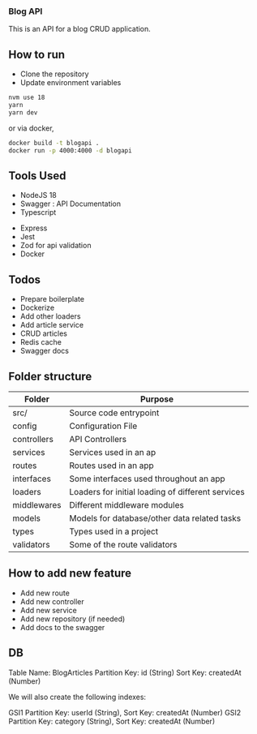 ### Blog API

This is an API for a blog CRUD application.

## How to run

- Clone the repository
- Update environment variables

```bash
nvm use 18
yarn
yarn dev
```

or via docker,

```sh
docker build -t blogapi .
docker run -p 4000:4000 -d blogapi
```

## Tools Used

- NodeJS 18
- Swagger : API Documentation
- Typescript

* Express
* Jest
* Zod for api validation
* Docker

## Todos

- Prepare boilerplate
- Dockerize
- Add other loaders
- Add article service
- CRUD articles
- Redis cache
- Swagger docs

##

## Folder structure

| Folder      | Purpose                                           |
| ----------- | ------------------------------------------------- |
| src/        | Source code entrypoint                            |
| config      | Configuration File                                |
| controllers | API Controllers                                   |
| services    | Services used in an ap                            |
| routes      | Routes used in an app                             |
| interfaces  | Some interfaces used throughout an app            |
| loaders     | Loaders for initial loading of different services |
| middlewares | Different middleware modules                      |
| models      | Models for database/other data related tasks      |
| types       | Types used in a project                           |
| validators  | Some of the route validators                      |

## How to add new feature

- Add new route
- Add new controller
- Add new service
- Add new repository (if needed)
- Add docs to the swagger

## DB

Table Name: BlogArticles
Partition Key: id (String)
Sort Key: createdAt (Number)

We will also create the following indexes:

GSI1 Partition Key: userId (String), Sort Key: createdAt (Number)
GSI2 Partition Key: category (String), Sort Key: createdAt (Number)
